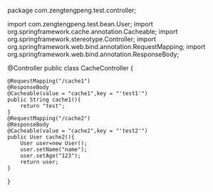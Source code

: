 package com.zengtengpeng.test.controller;

import com.zengtengpeng.test.bean.User;
import org.springframework.cache.annotation.Cacheable;
import org.springframework.stereotype.Controller;
import org.springframework.web.bind.annotation.RequestMapping;
import org.springframework.web.bind.annotation.ResponseBody;

@Controller
public class CacheController {


    @RequestMapping("/cache1")
    @ResponseBody
    @Cacheable(value = "cache1",key = "'test1'")
    public String cache1(){
        return "test";
    }
    @RequestMapping("/cache2")
    @ResponseBody
    @Cacheable(value = "cache2",key = "'test2'")
    public User cache2(){
        User user=new User();
        user.setName("name");
        user.setAge("123");
        return user;
    }

}
